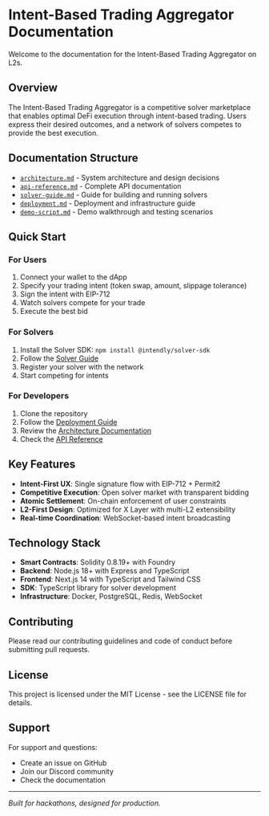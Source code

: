 # Intent-Based Trading Aggregator Documentation

Welcome to the documentation for the Intent-Based Trading Aggregator on L2s.

## Overview

The Intent-Based Trading Aggregator is a competitive solver marketplace that enables optimal DeFi execution through intent-based trading. Users express their desired outcomes, and a network of solvers competes to provide the best execution.

## Documentation Structure

- [`architecture.md`](./architecture.md) - System architecture and design decisions
- [`api-reference.md`](./api-reference.md) - Complete API documentation
- [`solver-guide.md`](./solver-guide.md) - Guide for building and running solvers
- [`deployment.md`](./deployment.md) - Deployment and infrastructure guide
- [`demo-script.md`](./demo-script.md) - Demo walkthrough and testing scenarios

## Quick Start

### For Users
1. Connect your wallet to the dApp
2. Specify your trading intent (token swap, amount, slippage tolerance)
3. Sign the intent with EIP-712
4. Watch solvers compete for your trade
5. Execute the best bid

### For Solvers
1. Install the Solver SDK: `npm install @intendly/solver-sdk`
2. Follow the [Solver Guide](./solver-guide.md)
3. Register your solver with the network
4. Start competing for intents

### For Developers
1. Clone the repository
2. Follow the [Deployment Guide](./deployment.md)
3. Review the [Architecture Documentation](./architecture.md)
4. Check the [API Reference](./api-reference.md)

## Key Features

- **Intent-First UX**: Single signature flow with EIP-712 + Permit2
- **Competitive Execution**: Open solver market with transparent bidding
- **Atomic Settlement**: On-chain enforcement of user constraints
- **L2-First Design**: Optimized for X Layer with multi-L2 extensibility
- **Real-time Coordination**: WebSocket-based intent broadcasting

## Technology Stack

- **Smart Contracts**: Solidity 0.8.19+ with Foundry
- **Backend**: Node.js 18+ with Express and TypeScript
- **Frontend**: Next.js 14 with TypeScript and Tailwind CSS
- **SDK**: TypeScript library for solver development
- **Infrastructure**: Docker, PostgreSQL, Redis, WebSocket

## Contributing

Please read our contributing guidelines and code of conduct before submitting pull requests.

## License

This project is licensed under the MIT License - see the LICENSE file for details.

## Support

For support and questions:
- Create an issue on GitHub
- Join our Discord community
- Check the documentation

---

*Built for hackathons, designed for production.*